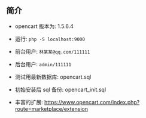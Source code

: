 ## 简介
* opencart 版本为: 1.5.6.4

* 运行: `php -S localhost:9000`

* 前台用户: `林某某@qq.com/111111`

* 后台用户: `admin/111111`

* 测试用最新数据库: opencart.sql

* 初始安装后 sql 备份: opencart_init.sql

* 丰富的扩展: https://www.opencart.com/index.php?route=marketplace/extension
